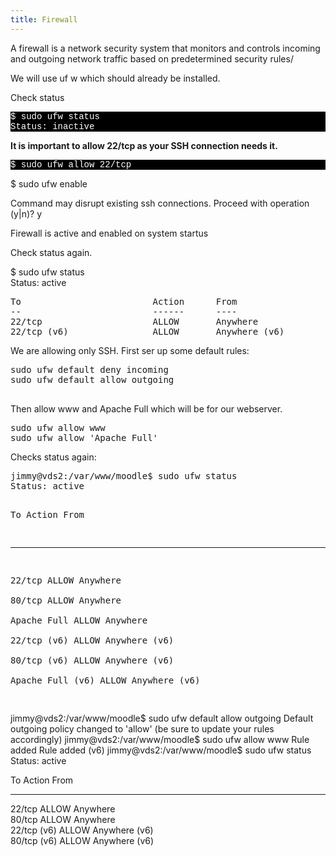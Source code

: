 ```yaml
---
title: Firewall
---
```


A firewall is a network security system that monitors and controls incoming and outgoing network traffic based on predetermined security rules/

We will use uf w which should already be installed.

Check status
 <p style="font-family:Courier; color:white; background-color:black;">
$ sudo ufw status<br>
Status: inactive<br>
   </p>

**It is important to allow 22/tcp as your SSH connection needs it.**
<p style="font-family:Courier; color:white; background-color:black;">$ sudo ufw allow 22/tcp</p>
$ sudo ufw enable</p>
Command may disrupt existing ssh connections. Proceed with operation (y|n)? y</p>
Firewall is active and enabled on system startus</p>



Check status again.

<p style="font-family:Courier; color:white; background-color:black;">
    
$ sudo ufw status<br>
Status: active<br>
<pre>
To                         Action      From
--                         ------      ----
22/tcp                     ALLOW       Anywhere                  
22/tcp (v6)                ALLOW       Anywhere (v6)  
</pre>
</p>


We are allowing only SSH. First ser up some default rules:



<p style="font-family:Courier; color:white; background-color:black;">    <pre>
sudo ufw default deny incoming
sudo ufw default allow outgoing


</pre>
</p>

Then allow www and  Apache Full which will be for our webserver.

<p style="font-family:Courier; color:white; background-color:black;">    <pre>
sudo ufw allow www
sudo ufw allow 'Apache Full'
</pre>
</p>


Checks status again:

<p style="font-family:Courier; color:white; background-color:black;">    <pre>
jimmy@vds2:/var/www/moodle$ sudo ufw status
Status: active

To                         Action      From
--                         ------      ----
22/tcp                     ALLOW       Anywhere                  
80/tcp                     ALLOW       Anywhere                  
Apache Full                ALLOW       Anywhere                  
22/tcp (v6)                ALLOW       Anywhere (v6)             
80/tcp (v6)                ALLOW       Anywhere (v6)             
Apache Full (v6)           ALLOW       Anywhere (v6)    

</pre>
</p>

jimmy@vds2:/var/www/moodle$ sudo ufw default allow outgoing
Default outgoing policy changed to 'allow'
(be sure to update your rules accordingly)
jimmy@vds2:/var/www/moodle$ sudo ufw allow www
Rule added
Rule added (v6)
jimmy@vds2:/var/www/moodle$ sudo ufw status
Status: active

To                         Action      From
--                         ------      ----
22/tcp                     ALLOW       Anywhere                  
80/tcp                     ALLOW       Anywhere                  
22/tcp (v6)                ALLOW       Anywhere (v6)             
80/tcp (v6)                ALLOW       Anywhere (v6) 